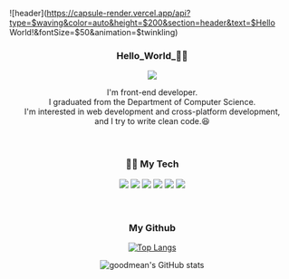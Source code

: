 ![header](https://capsule-render.vercel.app/api?type=$waving&color=auto&height=$200&section=header&text=$Hello World!&fontSize=$50&animation=$twinkling)

<h3 align='center'>Hello_World_🙋‍♀️</h3>
<p align='center'>
  <a href="https://www.notion.so/woinnnnng/About-Me-ca97e34d2dbc42e68a3b7eaa4d1160cd">
<img src="https://img.shields.io/badge/ABOUT ME(click!)-FFE5E5?style=for-the-badge"/>
  </a>
<p align='center'>
  I'm front-end developer.
  </br>
  I graduated from the Department of Computer Science.
  </br>
I'm interested in web development and cross-platform development,</br> and I try to write clean code.😆
 <br/>
 <br/>
 <br/>

<h3 align='center'>👩‍💻 My Tech</h3>
<p align='center'>
<img src="https://img.shields.io/badge/JavaScript-F7DF1E?style=flat&logo=JavaScript&logoColor=000000"/>
<img src="https://img.shields.io/badge/React.js-61DAFB?style=flat&logo=React&logoColor=000000"/>
<img src="https://img.shields.io/badge/HTML5-E34F26?style=flat&logo=HTML5&logoColor=ffffff"/>
<img src="https://img.shields.io/badge/CSS3-1572B6?style=flat&logo=CSS3&logoColor=ffffff"/>
<img src="https://img.shields.io/badge/Flutter-02569B?style=flat&logo=Flutter&logoColor=ffffff"/>
<img src="https://img.shields.io/badge/Python-3776AB?style=flat&logo=Python&logoColor=ffffff"/>

<br/>
<br/>
<br/>
<h3 align='center'> My Github</h3>
<div align='center'>
  
  [![Top Langs](https://github-readme-stats.vercel.app/api/top-langs/?username=goodmean&hide=GLSL,Rust,Go&layout=compact)](https://github.com/anuraghazra/github-readme-stats)
  
![goodmean's GitHub stats](https://github-readme-stats.vercel.app/api?username=goodmean&show_icons=true&theme=buefy&hide=stars,contribs&include_all_commits=true)

</div>

